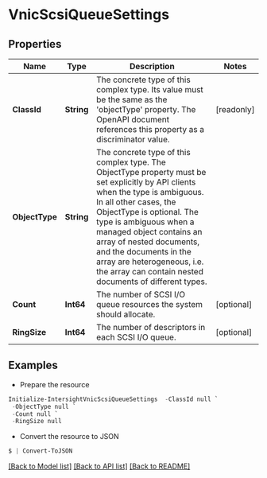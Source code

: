# VnicScsiQueueSettings
## Properties

Name | Type | Description | Notes
------------ | ------------- | ------------- | -------------
**ClassId** | **String** | The concrete type of this complex type. Its value must be the same as the &#39;objectType&#39; property. The OpenAPI document references this property as a discriminator value. | [readonly] 
**ObjectType** | **String** | The concrete type of this complex type. The ObjectType property must be set explicitly by API clients when the type is ambiguous. In all other cases, the  ObjectType is optional.  The type is ambiguous when a managed object contains an array of nested documents, and the documents in the array are heterogeneous, i.e. the array can contain nested documents of different types. | 
**Count** | **Int64** | The number of SCSI I/O queue resources the system should allocate. | [optional] 
**RingSize** | **Int64** | The number of descriptors in each SCSI I/O queue. | [optional] 

## Examples

- Prepare the resource
```powershell
Initialize-IntersightVnicScsiQueueSettings  -ClassId null `
 -ObjectType null `
 -Count null `
 -RingSize null
```

- Convert the resource to JSON
```powershell
$ | Convert-ToJSON
```

[[Back to Model list]](../README.md#documentation-for-models) [[Back to API list]](../README.md#documentation-for-api-endpoints) [[Back to README]](../README.md)

